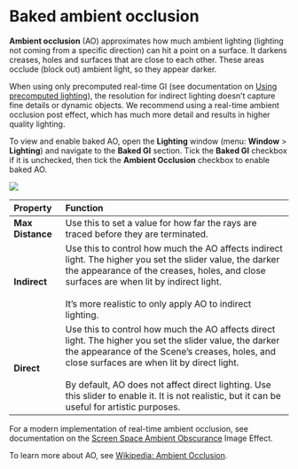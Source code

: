 # Baked ambient occlusion

__Ambient occlusion__ (AO) approximates how much ambient lighting (lighting not coming from a specific direction) can hit a point on a surface. It darkens creases, holes and surfaces that are close to each other. These areas occlude (block out) ambient light, so they appear darker.

When using only precomputed real-time GI (see documentation on [Using precomputed lighting](https://docs.unity3d.com/550/Documentation/Manual/UsingPrecomputedLighting.html)), the resolution for indirect lighting doesn’t capture fine details or dynamic objects. We recommend using a real-time ambient occlusion post effect, which has much more detail and results in higher quality lighting.

To view and enable baked AO, open the __Lighting__ window (menu: __Window__ > __Lighting__) and navigate to the __Baked GI__ section. Tick the __Baked GI__ checkbox if it is unchecked, then tick the __Ambient Occlusion__ checkbox to enable baked AO.


![](../uploads/Main/BakedAO56.png)


| **Property** | **Function** |
|:---|:---|
| __Max Distance__ | Use this to set a value for how far the rays are traced before they are terminated. |
| __Indirect__ | Use this to control how much the AO affects indirect light. The higher you set the slider value, the darker the appearance of the creases, holes, and close surfaces are when lit by indirect light. <br/><br/>It’s more realistic to only apply AO to indirect lighting. |
| __Direct__ | Use this to control how much the AO affects direct light. The higher you set the slider value, the darker the appearance of the Scene’s creases, holes, and close surfaces are when lit by direct light.<br/><br/>By default, AO does not affect direct lighting. Use this slider to enable it. It is not realistic, but it can be useful for artistic purposes.|


For a modern implementation of real-time ambient occlusion, see documentation on the [Screen Space Ambient Obscurance](http://docs.unity3d.com/Manual/script-ScreenSpaceAmbientObscurance.html) Image Effect.

To learn more about AO, see [Wikipedia: Ambient Occlusion](http://en.wikipedia.org/wiki/Ambient_occlusion).
